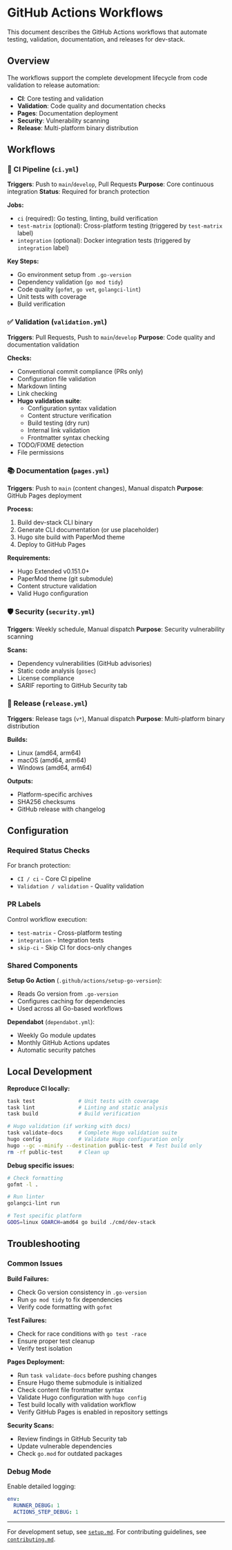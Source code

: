 # GitHub Actions Workflows

This document describes the GitHub Actions workflows that automate testing, validation, documentation, and releases for dev-stack.

## Overview

The workflows support the complete development lifecycle from code validation to release automation:

- **CI**: Core testing and validation
- **Validation**: Code quality and documentation checks
- **Pages**: Documentation deployment
- **Security**: Vulnerability scanning
- **Release**: Multi-platform binary distribution

## Workflows

### 🔄 CI Pipeline (`ci.yml`)

**Triggers**: Push to `main`/`develop`, Pull Requests
**Purpose**: Core continuous integration
**Status**: Required for branch protection

**Jobs:**
- `ci` (required): Go testing, linting, build verification
- `test-matrix` (optional): Cross-platform testing (triggered by `test-matrix` label)
- `integration` (optional): Docker integration tests (triggered by `integration` label)

**Key Steps:**
- Go environment setup from `.go-version`
- Dependency validation (`go mod tidy`)
- Code quality (`gofmt`, `go vet`, `golangci-lint`)
- Unit tests with coverage
- Build verification

### ✅ Validation (`validation.yml`)

**Triggers**: Pull Requests, Push to `main`/`develop`
**Purpose**: Code quality and documentation validation

**Checks:**
- Conventional commit compliance (PRs only)
- Configuration file validation
- Markdown linting
- Link checking
- **Hugo validation suite**:
  - Configuration syntax validation
  - Content structure verification
  - Build testing (dry run)
  - Internal link validation
  - Frontmatter syntax checking
- TODO/FIXME detection
- File permissions

### 📚 Documentation (`pages.yml`)

**Triggers**: Push to `main` (content changes), Manual dispatch
**Purpose**: GitHub Pages deployment

**Process:**
1. Build dev-stack CLI binary
2. Generate CLI documentation (or use placeholder)
3. Hugo site build with PaperMod theme
4. Deploy to GitHub Pages

**Requirements:**
- Hugo Extended v0.151.0+
- PaperMod theme (git submodule)
- Content structure validation
- Valid Hugo configuration

### 🛡️ Security (`security.yml`)

**Triggers**: Weekly schedule, Manual dispatch
**Purpose**: Security vulnerability scanning

**Scans:**
- Dependency vulnerabilities (GitHub advisories)
- Static code analysis (`gosec`)
- License compliance
- SARIF reporting to GitHub Security tab

### 🚀 Release (`release.yml`)

**Triggers**: Release tags (`v*`), Manual dispatch
**Purpose**: Multi-platform binary distribution

**Builds:**
- Linux (amd64, arm64)
- macOS (amd64, arm64)
- Windows (amd64, arm64)

**Outputs:**
- Platform-specific archives
- SHA256 checksums
- GitHub release with changelog

## Configuration

### Required Status Checks

For branch protection:
- `CI / ci` - Core CI pipeline
- `Validation / validation` - Quality validation

### PR Labels

Control workflow execution:
- `test-matrix` - Cross-platform testing
- `integration` - Integration tests
- `skip-ci` - Skip CI for docs-only changes

### Shared Components

**Setup Go Action** (`.github/actions/setup-go-version`):
- Reads Go version from `.go-version`
- Configures caching for dependencies
- Used across all Go-based workflows

**Dependabot** (`dependabot.yml`):
- Weekly Go module updates
- Monthly GitHub Actions updates
- Automatic security patches

## Local Development

**Reproduce CI locally:**
```bash
task test              # Unit tests with coverage
task lint              # Linting and static analysis
task build             # Build verification

# Hugo validation (if working with docs)
task validate-docs     # Complete Hugo validation suite
hugo config            # Validate Hugo configuration only
hugo --gc --minify --destination public-test  # Test build only
rm -rf public-test     # Clean up
```

**Debug specific issues:**
```bash
# Check formatting
gofmt -l .

# Run linter
golangci-lint run

# Test specific platform
GOOS=linux GOARCH=amd64 go build ./cmd/dev-stack
```

## Troubleshooting

### Common Issues

**Build Failures:**
- Check Go version consistency in `.go-version`
- Run `go mod tidy` to fix dependencies
- Verify code formatting with `gofmt`

**Test Failures:**
- Check for race conditions with `go test -race`
- Ensure proper test cleanup
- Verify test isolation

**Pages Deployment:**
- Run `task validate-docs` before pushing changes
- Ensure Hugo theme submodule is initialized
- Check content file frontmatter syntax
- Validate Hugo configuration with `hugo config`
- Test build locally with validation workflow
- Verify GitHub Pages is enabled in repository settings

**Security Scans:**
- Review findings in GitHub Security tab
- Update vulnerable dependencies
- Check `go.mod` for outdated packages

### Debug Mode

Enable detailed logging:
```yaml
env:
  RUNNER_DEBUG: 1
  ACTIONS_STEP_DEBUG: 1
```

---

For development setup, see [`setup.md`](setup.md).
For contributing guidelines, see [`contributing.md`](contributing.md).
